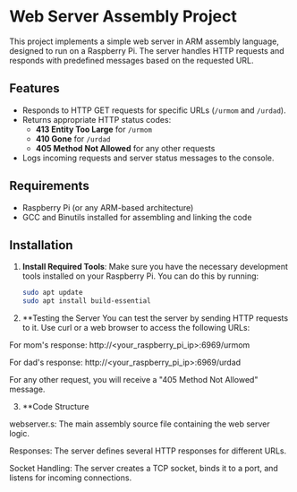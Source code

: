 # Web Server Assembly Project

This project implements a simple web server in ARM assembly language, designed to run on a Raspberry Pi. The server handles HTTP requests and responds with predefined messages based on the requested URL.

## Features

- Responds to HTTP GET requests for specific URLs (`/urmom` and `/urdad`).
- Returns appropriate HTTP status codes:
  - **413 Entity Too Large** for `/urmom`
  - **410 Gone** for `/urdad`
  - **405 Method Not Allowed** for any other requests
- Logs incoming requests and server status messages to the console.

## Requirements

- Raspberry Pi (or any ARM-based architecture)
- GCC and Binutils installed for assembling and linking the code

## Installation

1. **Install Required Tools**:
   Make sure you have the necessary development tools installed on your Raspberry Pi. You can do this by running:

   ```bash
   sudo apt update
   sudo apt install build-essential


2. **Testing the Server
You can test the server by sending HTTP requests to it. Use curl or a web browser to access the following URLs:

For mom's response: http://<your_raspberry_pi_ip>:6969/urmom

For dad's response: http://<your_raspberry_pi_ip>:6969/urdad

For any other request, you will receive a "405 Method Not Allowed" message.

3. **Code Structure

webserver.s: The main assembly source file containing the web server logic.

Responses: The server defines several HTTP responses for different URLs.

Socket Handling: The server creates a TCP socket, binds it to a port, and listens for incoming connections.
   
